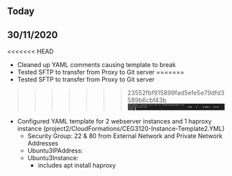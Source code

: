 ## Today

## 30/11/2020
<<<<<<< HEAD
- Cleaned up YAML comments causing template to break
- Tested SFTP to transfer from Proxy to Git server
=======
- Tested SFTP to transfer from Proxy to Git server  
>>>>>>> 23552fbf915899fad5efe5e79dfd3589b6cbf43b
![trial image](images/project2-sftp-trial.PNG)
- Configured YAML template for 2 webserver instances and 1 haproxy instance (project2/CloudFormations/CEG3120-Instance-Template2.YML)
  - Security Group:  22 & 80 from External Network and Private Network Addresses
  - Ubuntu3IPAddress:
  - Ubuntu3Instance:
    - includes apt install haproxy
